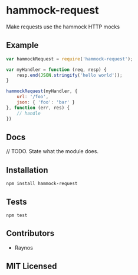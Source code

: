 # hammock-request

<!--
    [![build status][build-png]][build]
    [![Coverage Status][cover-png]][cover]
    [![Davis Dependency status][dep-png]][dep]
-->

<!-- [![NPM][npm-png]][npm] -->

Make requests use the hammock HTTP mocks

## Example

```js
var hammockRequest = require('hammock-request');

var myHandler = function (req, resp) {
    resp.end(JSON.stringify('hello world'));
}

hammockRequest(myHandler, {
    url: '/foo',
    json: { 'foo': 'bar' }
}, function (err, res) {
    // handle 
})
```

## Docs

// TODO. State what the module does.

## Installation

`npm install hammock-request`

## Tests

`npm test`

## Contributors

 - Raynos

## MIT Licensed

  [build-png]: https://secure.travis-ci.org/Raynos/hammock-request.png
  [build]: https://travis-ci.org/Raynos/hammock-request
  [cover-png]: https://coveralls.io/repos/Raynos/hammock-request/badge.png
  [cover]: https://coveralls.io/r/Raynos/hammock-request
  [dep-png]: https://david-dm.org/Raynos/hammock-request.png
  [dep]: https://david-dm.org/Raynos/hammock-request
  [npm-png]: https://nodei.co/npm/hammock-request.png?stars&downloads
  [npm]: https://nodei.co/npm/hammock-request
